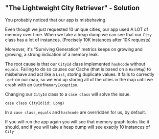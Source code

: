 "The Lightweight City Retriever" - Solution
-----------------------------------------------

You probably noticed that our app is misbehaving.

Even though we just requested 10 unique cities, our app used A LOT of memory over time. 
When we take a heap dump we can see that our `City` class has a lot of instances. (Precisely 10K instances after 10K requests) 

Moreover, it's "Surviving Generation" metrics keeps on growing and growing, a strong indication of a memory leak.
 
The root cause is that our `CityId` class implemented `hashcode` without `equals`.
Failing to do so causes our Cache (that is based on a `HashMap`) to misbehave and act like a `List`, storing duplicate values.
It fails to correctly `.get` on our map, so we end up storing all of the cities in the map until we crash with an `OutOfMemoryException`.

Changing our `CityId` class to a `case class` will solve the issue.
```
case class CityId(id: Long) 
```
In a `case class`, `equals` and `hashcode` are overridden for us, by default.

If you will run the app again you will see that memory graph looks like it should, and
if you will take a heap dump will see exactly 10 instances of `City`
